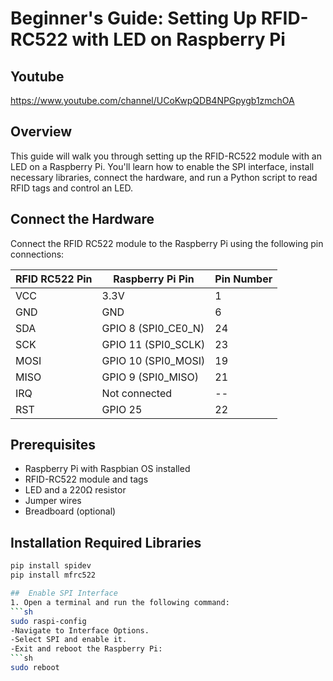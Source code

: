 # Beginner's Guide: Setting Up RFID-RC522 with LED on Raspberry Pi

 ## Youtube
  https://www.youtube.com/channel/UCoKwpQDB4NPGpygb1zmchOA

## Overview
This guide will walk you through setting up the RFID-RC522 module with an LED on a Raspberry Pi. You'll learn how to enable the SPI interface, install necessary libraries, connect the hardware, and run a Python script to read RFID tags and control an LED.

## Connect the Hardware

Connect the RFID RC522 module to the Raspberry Pi using the following pin connections:



| RFID RC522 Pin | Raspberry Pi Pin       | Pin Number |
|----------------|------------------------|------------|
| VCC            | 3.3V                   | 1          |
| GND            | GND                    | 6          |
| SDA            | GPIO 8 (SPI0_CE0_N)    | 24         |
| SCK            | GPIO 11 (SPI0_SCLK)    | 23         |
| MOSI           | GPIO 10 (SPI0_MOSI)    | 19         |
| MISO           | GPIO 9 (SPI0_MISO)     | 21         |
| IRQ            | Not connected          | --         |
| RST            | GPIO 25                | 22         |



## Prerequisites
- Raspberry Pi with Raspbian OS installed
- RFID-RC522 module and tags 
- LED and a 220Ω resistor
- Jumper wires
- Breadboard (optional)

## Installation Required Libraries
   ```sh
pip install spidev
pip install mfrc522

##  Enable SPI Interface
1. Open a terminal and run the following command:
   ```sh
   sudo raspi-config
-Navigate to Interface Options.
-Select SPI and enable it.
-Exit and reboot the Raspberry Pi:
```sh
  sudo reboot
